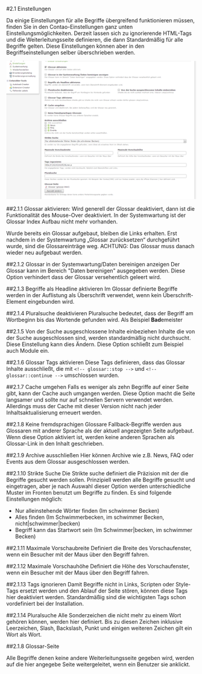 #2.1 Einstellungen

Da einige Einstellungen für alle Begriffe übergreifend funktionieren müssen, finden Sie in den Contao-Einstellungen ganz unten Einstellungsmöglichkeiten. Derzeit lassen sich zu ignorierende HTML-Tags und die Weiterleitungsseite definieren, die dann Standardmäßig für alle Begriffe gelten. Diese Einstellungen können aber in den Begriffseinstellungen selber überschrieben werden.

![Einstellungen > Glossar Einstellungen](https://raw.githubusercontent.com/kbits/SWGlossar/kbits_doku_swglossar/documentation/images/Einstellungen.PNG)

##2.1.1 Glossar aktivieren:
Wird generell der Glossar deaktiviert, dann ist die Funktionalität des Mouse-Over deaktiviert. 
In der Systemwartung ist der Glossar Index Aufbau nicht mehr vorhanden.

Wurde bereits ein Glossar aufgebaut, bleiben die Links erhalten. Erst nachdem in der Systemwartung „Glossar zurücksetzen“ durchgeführt wurde, sind die Glossareinträge weg.
ACHTUNG: Das Glossar muss danach wieder neu aufgebaut werden.

##2.1.2 Glossar in der Systemwartung/Daten bereinigen anzeigen
Der Glossar kann im Bereich "Daten bereinigen" ausgegeben werden. Diese Option verhindert dass der Glossar versehentlich geleert wird.

##2.1.3 Begriffe als Headline aktivieren
Im Glossar definierte Begriffe werden in der Auflistung als Überschrift verwendet, wenn kein Überschrift-Element eingebunden wird.

##2.1.4 Pluralsuche deaktivieren
Pluralsuche bedeutet, dass der Begriff am Wortbeginn bis das Wortende gefunden wird. Als Beispiel **Bad**emeister 

##2.1.5 Von der Suche ausgeschlossene Inhalte einbeziehen
Inhalte die von der Suche ausgeschlossen sind, werden standardmäßig nicht durchsucht. Diese Einstellung kann dies Ändern. Diese Option schließt zum Beispiel auch Module ein.

##2.1.6 Glossar Tags aktivieren
Diese Tags definieren, dass das Glossar Inhalte ausschließt, die mit `<!-- glossar::stop -->` und `<!-- glossar::continue -->` umschlossen wurden.

##2.1.7 Cache umgehen
Falls es weniger als zehn Begriffe auf einer Seite gibt, kann der Cache auch umgangen werden. Diese Option macht die Seite langsamer und sollte nur auf schnellen Servern verwendet werden. Allerdings muss der Cache mit dieser Version nicht nach jeder Inhaltsaktualisierung erneuert werden.

##2.1.8 Keine fremdsprachigen Glossare
Fallback-Begriffe werden aus Glossaren mit anderer Sprache als der aktuell angezeigten Seite aufgebaut. Wenn diese Option aktiviert ist, werden keine anderen Sprachen als Glossar-Link in den Inhalt geschrieben.

##2.1.9 Archive ausschließen
Hier können Archive wie z.B. News, FAQ oder Events aus dem Glossar ausgeschlossen werden. 

##2.1.10 Strikte Suche
Die Strikte suche definiert die Präzision mit der die Begriffe gesucht werden sollen. Prinzipiell werden alle Begriffe gesucht und eingetragen, aber je nach Auswahl dieser Option werden unterschiedliche Muster im Fronten benutzt um Begriffe zu finden. Es sind folgende Einstellungen möglich:
-	Nur alleinstehende Wörter finden (Im schwimmer Becken)
-	Alles finden (Im Schwimmerbecken, im schwimmer Becken, nicht|schwimmer|becken)
-	Begriff kann das Startwort sein (Im Schwimmer|becken, im schwimmer Becken)

##2.1.11 Maximale Vorschaubreite
Definiert die Breite des Vorschaufenster, wenn ein Besucher mit der Maus über den Begriff fahren.

##2.1.12 Maximale Vorschauhöhe
Definiert die Höhe des Vorschaufenster, wenn ein Besucher mit der Maus über den Begriff fahren.

##2.1.13 Tags ignorieren
Damit Begriffe nicht in Links, Scripten oder Style-Tags  ersetzt werden und den Ablauf der Seite stören, können diese Tags hier deaktiviert werden. Standardmäßig sind die wichtigsten Tags schon vordefiniert bei der Installation.

##2.1.14 Pluralsuche
Alle Sonderzeichen die nicht mehr zu einem Wort gehören können, werden hier definiert. Bis zu diesen Zeichen inklusive Leerzeichen, Slash, Backslash, Punkt und einigen weiteren Zeichen gilt ein Wort als Wort.

##2.1.8 Glossar-Seite

Alle Begriffe denen keine andere Weiterleitungsseite gegeben wird, werden auf die hier angegebe Seite weitergeleitet, wenn ein Benutzer sie anklickt.
